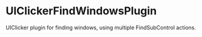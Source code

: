 # UIClickerFindWindowsPlugin

UIClicker plugin for finding windows, using multiple FindSubControl actions. 
